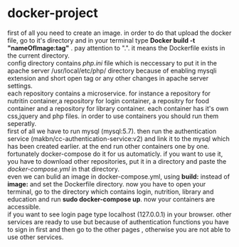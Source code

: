 # docker-project
first of all you need to create an image. in order to do that upload the docker file, go to it's directory and in your terminal type <b>Docker build -t "nameOfImage:tag"</b> . pay attention to ".". it means the Dockerfile exists in the current directory.<br>
config directory contains <i>php.ini</i> file which is neccessary to put it in the apache server /usr/local/etc/php/ directory because of enabling mysqli extension and short open tag or any other changes in apache server settings.<br>
each repository contains a microservice. for instance a repository for nutritin container,a repository for login container, a repositry for food container and a repository for library container. each container has it's own css,jquery and php files.
in order to use containers you should run them seperatly.<br>
first of all we have to run mysql (mysql:5.7). then run the authentication service (makbn/cc-authentication-service:v2) and link it to the mysql which has been created earlier. at the end run other containers one by one. fortunately docker-compose do it for us automaticly. if you want to use it, you have to download other repositories, put it in a directory and paste the <i>docker-compose.yml</i> in that directory.<br> even we can bulid an image in docker-compose.yml, using <b>build:</b> instead of <b>image:</b> and set the Dockerfile directory.
now you have to open your terminal, go to the directory which contains login, nutrition, library and education and run <b>sudo docker-compose up</b>. now your containers are accessible.<br> if you want to see login page type localhost (127.0.0.1) in your browser.
other services are ready to use but because of authentication functions you have to sign in first and then go to the other pages , otherwise you are not able to use other services.
